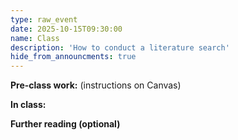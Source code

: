 ```yaml
---
type: raw_event
date: 2025-10-15T09:30:00
name: Class
description: 'How to conduct a literature search'
hide_from_announcments: true
---
```


**Pre-class work:** (instructions on Canvas)



**In class:**



**Further reading (optional)**
